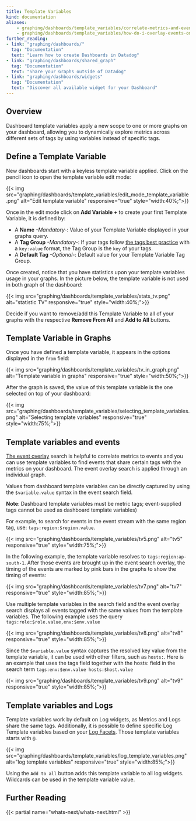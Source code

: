 ```yaml
---
title: Template Variables
kind: documentation
aliases:
    - graphing/dashboards/template_variables/correlate-metrics-and-events-using-dashboard-template-variables
    - graphing/dashboards/template_variables/how-do-i-overlay-events-onto-my-dashboards
further_reading:
- link: "graphing/dashboards/"
  tag: "Documentation"
  text: "Learn how to create Dashboards in Datadog"
- link: "graphing/dashboards/shared_graph"
  tag: "Documentation"
  text: "Share your Graphs outside of Datadog"
- link: "graphing/dashboards/widgets"
  tag: "Documentation"
  text: "Discover all available widget for your Dashboard"
---
```


## Overview

Dashboard template variables apply a new scope to one or more graphs on your dashboard, allowing you to dynamically explore metrics across different sets of tags by using variables instead of specific tags.

## Define a Template Variable

New dashboards start with a keyless template variable applied. Click on the pencil icon to open the template variable edit mode:

{{< img src="graphing/dashboards/template_variables/edit_mode_template_variable.png" alt="Edit template variable" responsive="true" style="width:40%;">}}

Once in the edit mode click on **Add Variable +** to create your first Template Variable, it is defined by:

* A **Name** *-Mandatory-*:
    Value of your Template Variable displayed in your graphs query.
* A **Tag Group** *-Mandatory-*:
    If your tags follow [the tags best practice][1] with a `key:value` format, the Tag Group is the  `key` of your tags.
* A **Default Tag** *-Optional-*:
    Default value for your Template Variable Tag Group.

Once created, notice that you have statistics upon your template variables usage in your graphs. In the picture below, the template variable is not used in both graph of the dashboard:

{{< img src="graphing/dashboards/template_variables/stats_tv.png" alt="statistic TV" responsive="true" style="width:40%;">}}

Decide if you want to remove/add this Template Variable to all of your graphs with the respective **Remove From All** and **Add to All** buttons.

## Template Variable in Graphs

Once you have defined a template variable, it appears in the options displayed in the `from`  field:

{{< img src="graphing/dashboards/template_variables/tv_in_graph.png" alt="Template variable in graphs" responsive="true" style="width:50%;">}}

After the graph is saved, the value of this template variable is the one selected on top of your dashboard:

{{< img src="graphing/dashboards/template_variables/selecting_template_variables.png" alt="Selecting template variables" responsive="true" style="width:75%;">}}

## Template variables and events

[The event overlay][2] search is helpful to correlate metrics to events and you can use template variables to find events that share certain tags with the metrics on your dashboard. The event overlay search is applied through an individual graph.

Values from dashboard template variables can be directly captured by using the `$variable.value` syntax in the event search field.

**Note**: Dashboard template variables must be metric tags; event-supplied tags cannot be used as dashboard template variables)

For example, to search for events in the event stream with the same region tag, use: `tags:region:$region.value`.

{{< img src="graphing/dashboards/template_variables/tv5.png" alt="tv5" responsive="true" style="width:75%;">}}

In the following example, the template variable resolves to `tags:region:ap-south-1`. After those events are brought up in the event search overlay, the timing of the events are marked by pink bars in the graphs to show the timing of events:

{{< img src="graphing/dashboards/template_variables/tv7.png" alt="tv7" responsive="true" style="width:85%;">}}

Use multiple template variables in the search field and the event overlay search displays all events tagged with the same values from the template variables. The following example uses the query `tags:role:$role.value,env:$env.value`

{{< img src="graphing/dashboards/template_variables/tv8.png" alt="tv8" responsive="true" style="width:85%;">}}

Since the `$variable.value` syntax captures the resolved key value from the template variable, it can be used with other filters, such as `hosts:`.
Here is an example that uses the tags field together with the hosts: field in the search term `tags:env:$env.value hosts:$host.value`

{{< img src="graphing/dashboards/template_variables/tv9.png" alt="tv9" responsive="true" style="width:85%;">}}

## Template variables and Logs

Template variables work by default on Log widgets, as Metrics and Logs share the same tags.
Additionally, it is possible to define specific Log Template variables based on your [Log Facets][3]. Those template variables starts with `@`.

{{< img src="graphing/dashboards/template_variables/log_template_variables.png" alt="log template variables" responsive="true" style="width:85%;">}}

Using the `Add to all` button adds this template variable to all log widgets. Wildcards can be used in the template variable value.

## Further Reading

{{< partial name="whats-next/whats-next.html" >}}

[1]: /tagging/#tags-best-practices
[2]: /graphing/event_stream
[3]: /logs/explorer/?tab=facets#setup
